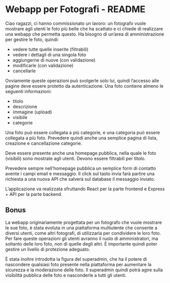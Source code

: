 # Webapp per Fotografi - README

Ciao ragazzi,
ci hanno commissionato un lavoro: un fotografo vuole mostrare agli utenti le foto più belle che ha scattato e ci chiede di realizzare una webapp che permetta questo.
Ha bisogno di un’area di amministrazione per gestire le foto, quindi:
- vedere tutte quelle inserite (filtrabili)
- vedere i dettagli di una singola foto
- aggiungerne di nuove (con validazione)
- modificarle (con validazione)
- cancellarle

Ovviamente queste operazioni può svolgerle solo lui, quindi l’accesso alle pagine deve essere protetto da autenticazione.
Una foto contiene almeno le seguenti informazioni:
- titolo
- descrizione
- immagine (upload)
- visibile
- categorie

Una foto può essere collegata a più categorie, e una categoria può essere collegata a più foto.
Prevedere quindi anche una semplice pagina di lista, creazione e cancellazione categorie.

Deve essere presente anche una homepage pubblica, nella quale le foto (visibili) sono mostrate agli utenti.
Devono essere filtrabili per titolo.

Prevedere sempre nell’homepage pubblica un semplice form di contatto avente i campi email e messaggio.
Il click sul tasto invia farà partire una richiesta a una nuova API che salverà sul database il messaggio inviato.

L’applicazione va realizzata sfruttando React per la parte frontend e Express + API per la parte backend.

## Bonus
La webapp originariamente progettata per un fotografo che vuole mostrare le sue foto, è stata evoluta in una piattaforma multiutente che consente a diversi utenti, come altri fotografi, di utilizzarla per condividere le loro foto. Per fare queste operazioni gli utenti avranno il ruolo di amministratori, ma soltanto delle loro foto, non di quelle degli altri. È importante quindi poter gestire un livello di protezione adeguato.

È stata inoltre introdotta la figura del superadmin, che ha il potere di nascondere qualsiasi foto presente nella piattaforma per aumentare la sicurezza e la moderazione delle foto. Il superadmin quindi potrà agire sulla visibilità pubblica delle foto e nasconderle a tutti gli utenti.

